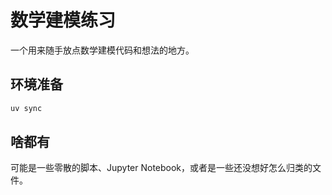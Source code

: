 # 数学建模练习

一个用来随手放点数学建模代码和想法的地方。

## 环境准备
```bash
uv sync
```

## 啥都有

可能是一些零散的脚本、Jupyter Notebook，或者是一些还没想好怎么归类的文件。